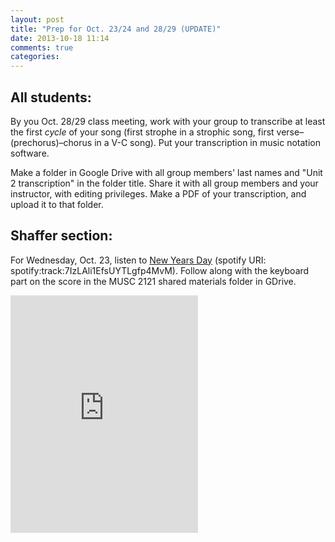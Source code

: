 ```yaml
---
layout: post
title: "Prep for Oct. 23/24 and 28/29 (UPDATE)"
date: 2013-10-18 11:14
comments: true
categories: 
---
```


## All students: ##

By you Oct. 28/29 class meeting, work with your group to transcribe at least the first *cycle* of your song (first strophe in a strophic song, first verse–(prechorus)–chorus in a V-C song). Put your transcription in music notation software.

Make a folder in Google Drive with all group members' last names and "Unit 2 transcription" in the folder title. Share it with all group members and your instructor, with editing privileges. Make a PDF of your transcription, and upload it to that folder.

## Shaffer section: ##

For Wednesday, Oct. 23, listen to [New Years Day](http://open.spotify.com/track/7IzLAli1EfsUYTLgfp4MvM) (spotify URI: spotify:track:7IzLAli1EfsUYTLgfp4MvM). Follow along with the keyboard part on the score in the MUSC 2121 shared materials folder in GDrive.

<iframe src="https://embed.spotify.com/?uri=spotify:track:7IzLAli1EfsUYTLgfp4MvM" width="300" height="380" frameborder="0" allowtransparency="true"></iframe>
